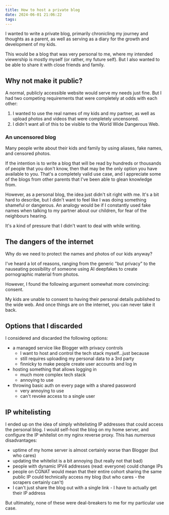 ```yaml
---
title: How to host a private blog
date: 2024-06-01 21:06:22
tags:
---
```



I wanted to write a private blog, primarily chronicling my journey and 
thoughts as a parent, as well as serving as a diary for the growth and 
development of my kids.

This would be a blog that was very personal to me, where my intended 
viewership is mostly myself (or rather, my future self). But I also wanted to be
able to share it with close friends and family.

## Why not make it public?

A normal, publicly accessible website would serve my needs just fine. But I 
had two competing requirements that were completely at odds with each other:

1. I wanted to use the real names of my kids and my partner, as well as 
   upload photos and videos that were completely uncensored.
2. I didn't want all of this to be visible to the World Wide Dangerous Web.

### An uncensored blog

Many people write about their kids and family by using aliases, fake names, 
and censored photos.

If the intention is to write a blog that will be read 
by hundreds or thousands of people that you don't know, then that may be the 
only option you have available to you. That's a completely valid use case, 
and I appreciate some of the blogs from other parents that I've been able to 
glean knowledge from.

However, as a personal blog, the idea just didn't sit right with me. It's a 
bit hard to describe, but I didn't want to feel like I was doing something 
shameful or dangerous. An analogy would be if I constantly used fake names 
when talking to my partner about our children, for fear of the neighbours 
hearing.

It's a kind of pressure that I didn't want to deal with while writing.

## The dangers of the internet

Why do we need to protect the names and photos of our kids anyway?

I've heard a lot of reasons, ranging from the generic "but privacy" to the 
nauseating possibility of someone using AI deepfakes to create pornographic 
material from photos.

However, I found the following argument somewhat more convincing: consent.

My kids are unable to consent to having their personal details published to 
the wide web. And once things are on the internet, you can never take it back.

## Options that I discarded

I considered and discarded the following options:

- a managed service like Blogger with privacy controls
  - I want to host and control the tech stack myself...just because
  - still requires uploading my personal data to a 3rd party
  - finnicky to make people create user accounts and log in
- hosting something that allows logging in
  - much more complex tech stack
  - annoying to use
- throwing basic auth on every page with a shared password
  - very annoying to use
  - can't revoke access to a single user

## IP whitelisting

I ended up on the idea of simply whitelisting IP addresses that could access 
the personal blog. I would self-host the blog on my home server, and 
configure the IP whitelist on my nginx reverse proxy. This has _numerous_ 
disadvantages:

- uptime of my home server is almost certainly worse than Blogger (but who 
  cares)
- updating the whitelist is a bit annoying (but really not that bad)
- people with dynamic IPV4 addresses (read: everyone) could change IPs
- people on CGNAT would mean that their entire cohort sharing the same 
  public IP could technically access my blog (but who cares - the scrapers 
  certainly can't)
- I can't just share the blog out with a single link - I have to actually 
  get their IP address

But ultimately, none of these were deal-breakers to me for my particular use 
case.

